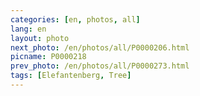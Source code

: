 ```yaml
---
categories: [en, photos, all]
lang: en
layout: photo
next_photo: /en/photos/all/P0000206.html
picname: P0000218
prev_photo: /en/photos/all/P0000273.html
tags: [Elefantenberg, Tree]
---
```

